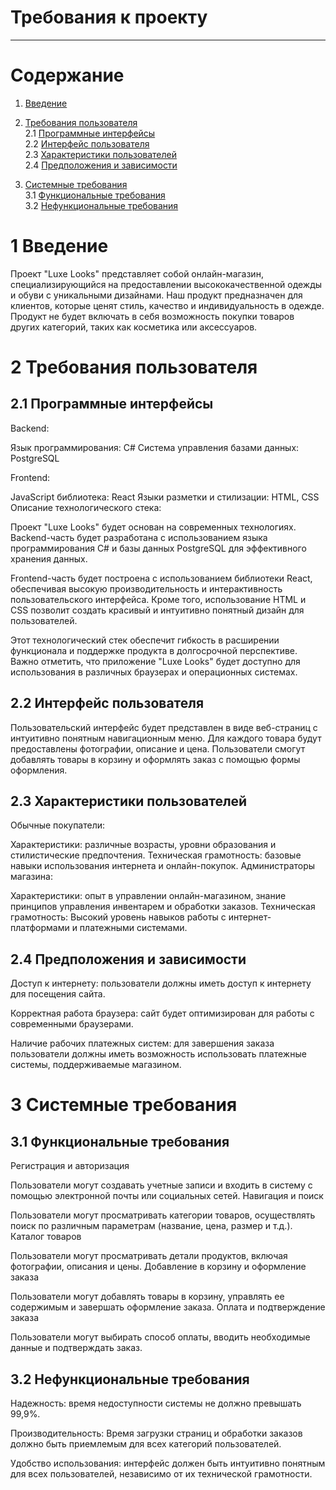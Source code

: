 # Требования к проекту
---

# Содержание

1. [Введение](#intro)  

2. [Требования пользователя](#user_requirements)  
   2.1 [Программные интерфейсы](#software_interfaces)  
   2.2 [Интерфейс пользователя](#user_interface)  
   2.3 [Характеристики пользователей](#user_specifications)  
   2.4 [Предположения и зависимости](#assumptions_and_dependencies)
3. [Системные требования](#system_requirements)  
   3.1 [Функциональные требования](#functional_requirements)  
    3.2 [Нефункциональные требования](#non-functional_requirements)  

<a name="intro"></a>

# 1 Введение

Проект "Luxe Looks" представляет собой онлайн-магазин, специализирующийся на предоставлении высококачественной одежды и обуви с уникальными дизайнами. Наш продукт предназначен для клиентов, которые ценят стиль, качество и индивидуальность в одежде. Продукт не будет включать в себя возможность покупки товаров других категорий, таких как косметика или аксессуаров.


<a name="user_requirements"/>

# 2 Требования пользователя

<a name="software_interfaces"/>

## 2.1 Программные интерфейсы

Backend:

Язык программирования: C#
Система управления базами данных: PostgreSQL


Frontend:

JavaScript библиотека: React
Языки разметки и стилизации: HTML, CSS
Описание технологического стека:

Проект "Luxe Looks" будет основан на современных технологиях. Backend-часть будет разработана с использованием языка программирования C# и базы данных PostgreSQL для эффективного хранения данных.

Frontend-часть будет построена с использованием библиотеки React, обеспечивая высокую производительность и интерактивность пользовательского интерфейса. Кроме того, использование HTML и CSS позволит создать красивый и интуитивно понятный дизайн для пользователей.

Этот технологический стек обеспечит гибкость в расширении функционала и поддержке продукта в долгосрочной перспективе. Важно отметить, что приложение "Luxe Looks" будет доступно для использования в различных браузерах и операционных системах.

<a name="user_interface"/>

## 2.2 Интерфейс пользователя

Пользовательский интерфейс будет представлен в виде веб-страниц с интуитивно понятным навигационным меню. Для каждого товара будут предоставлены фотографии, описание и цена. Пользователи смогут добавлять товары в корзину и оформлять заказ с помощью формы оформления.


<a name="user_specifications"/>

## 2.3 Характеристики пользователей

Обычные покупатели:

Характеристики: различные возрасты, уровни образования и стилистические предпочтения.
Техническая грамотность: базовые навыки использования интернета и онлайн-покупок.
Администраторы магазина:

Характеристики: опыт в управлении онлайн-магазином, знание принципов управления инвентарем и обработки заказов.
Техническая грамотность: Высокий уровень навыков работы с интернет-платформами и платежными системами.

<a name="assumptions_and_dependencies"/>

## 2.4 Предположения и зависимости

Доступ к интернету: пользователи должны иметь доступ к интернету для посещения сайта.

Корректная работа браузера: сайт будет оптимизирован для работы с современными браузерами.

Наличие рабочих платежных систем: для завершения заказа пользователи должны иметь возможность использовать платежные системы, поддерживаемые магазином.

<a name="system_requirements"/>

# 3 Системные требования

<a name="functional_requirements"/>

## 3.1 Функциональные требования


Регистрация и авторизация

Пользователи могут создавать учетные записи и входить в систему с помощью электронной почты или социальных сетей.
Навигация и поиск

Пользователи могут просматривать категории товаров, осуществлять поиск по различным параметрам (название, цена, размер и т.д.).
Каталог товаров

Пользователи могут просматривать детали продуктов, включая фотографии, описания и цены.
Добавление в корзину и оформление заказа

Пользователи могут добавлять товары в корзину, управлять ее содержимым и завершать оформление заказа.
Оплата и подтверждение заказа

Пользователи могут выбирать способ оплаты, вводить необходимые данные и подтверждать заказ.

<a name="non-functional_requirements"/>

## 3.2 Нефункциональные требования

Надежность: время недоступности системы не должно превышать 99,9%.

Производительность: Время загрузки страниц и обработки заказов должно быть приемлемым для всех категорий пользователей.

Удобство использования: интерфейс должен быть интуитивно понятным для всех пользователей, независимо от их технической грамотности.
